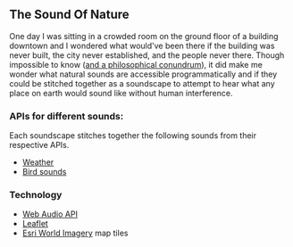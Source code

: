 ## The Sound Of Nature
One day I was sitting in a crowded room on the ground floor of a building downtown and I wondered what  would've been there if the building was never built, the city never established, and the people never there. Though impossible to know ([and a philosophical conundrum](https://en.wikipedia.org/wiki/Cogito_ergo_sum)), it did make me wonder what natural sounds are accessible programmatically and if they could be stitched together  as a soundscape to attempt to hear what any place on earth would sound like without human interference.

### APIs for different sounds:
Each soundscape stitches together the following sounds from their respective APIs.
* [Weather](http://openweathermap.org/current#geo)
* [Bird sounds](http://www.xeno-canto.org/article/153)

### Technology
* [Web Audio API](https://developer.mozilla.org/en-US/docs/Web/API/Web_Audio_API)
* [Leaflet](leafletjs.com)
* [Esri World Imagery](https://www.arcgis.com/home/item.html?id=10df2279f9684e4a9f6a7f08febac2a9) map tiles
